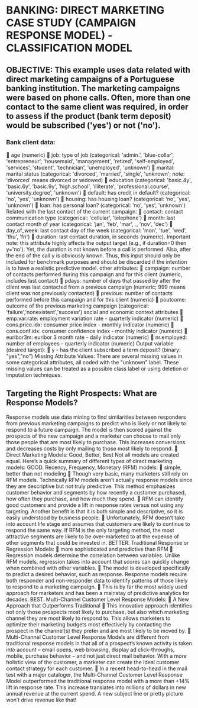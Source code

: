 # BANKING: DIRECT MARKETING CASE STUDY (CAMPAIGN RESPONSE MODEL) - CLASSIFICATION MODEL

## OBJECTIVE: This example uses data related with direct marketing campaigns of a Portuguese banking institution. The marketing campaigns were based on phone calls. Often, more than one contact to the same client was required, in order to assess if the product (bank term deposit) would be subscribed ('yes') or not ('no').
### Bank client data:
 age (numeric)
 job: type of job (categorical: 'admin.', 'blue-collar', 'entrepreneur', 'housemaid', 'management', 'retired', 'self-employed', 'services', 'student', 'technician', 'unemployed', 'unknown')
 marital: marital status (categorical: 'divorced', 'married', 'single', 'unknown'; note: 'divorced' means divorced or widowed)
 education (categorical: 'basic.4y', 'basic.6y', 'basic.9y', 'high.school', 'illiterate', 'professional.course', 'university.degree', 'unknown')
 default: has credit in default? (categorical: 'no', 'yes', 'unknown')
 housing: has housing loan? (categorical: 'no', 'yes', 'unknown')
 loan: has personal loan? (categorical: 'no', 'yes', 'unknown')
Related with the last contact of the current campaign:
 contact: contact communication type (categorical: 'cellular', 'telephone')
 month: last contact month of year (categorical: 'jan', 'feb', 'mar', ., 'nov', 'dec')
 day_of_week: last contact day of the week (categorical: 'mon', 'tue', 'wed', 'thu', 'fri')
 duration: last contact duration, in seconds (numeric). Important note: this attribute highly affects the output target (e.g., if duration=0 then y='no'). Yet, the duration is not known before a call is performed. Also, after the end of the call y is obviously known. Thus, this input should only be included for benchmark purposes and should be discarded if the intention is to have a realistic predictive model.
other attributes:
 campaign: number of contacts performed during this campaign and for this client (numeric, includes last contact)
 pdays: number of days that passed by after the client was last contacted from a previous campaign (numeric; 999 means client was not previously contacted)
 previous: number of contacts performed before this campaign and for this client (numeric)
 poutcome: outcome of the previous marketing campaign (categorical: 'failure','nonexistent','success')
social and economic context attributes
 emp.var.rate: employment variation rate - quarterly indicator (numeric)
 cons.price.idx: consumer price index - monthly indicator (numeric)
 cons.conf.idx: consumer confidence index - monthly indicator (numeric)
 euribor3m: euribor 3 month rate - daily indicator (numeric)
 nr.employed: number of employees - quarterly indicator (numeric)
Output variable (desired target):
 y - has the client subscribed a term deposit? (binary: "yes","no")
Missing Attribute Values: There are several missing values in some categorical attributes, all coded with the "unknown" label. These missing values can be treated as a possible class label or using deletion or imputation techniques.
## Targeting the Right Prospects: What are Response Models?
Response models use data mining to find similarities between responders from previous marketing campaigns to predict who is likely or not likely to respond to a future campaign. The model is then scored against the prospects of the new campaign and a marketer can choose to mail only those people that are most likely to purchase. This increases conversions and decreases costs by only mailing to those most likely to respond.
 Direct Marketing Models: Good, Better, Best
Not all models are created equal. Here’s a quick summary of different types of direct marketing models:
GOOD. Recency, Frequency, Monetary (RFM) models:
 simple, better than not modeling
 Though very basic, many marketers still rely on RFM models. Technically RFM models aren’t actually response models since they are descriptive but not truly predictive. This method emphasizes customer behavior and segments by how recently a customer purchased, how often they purchase, and how much they spend.
 RFM can identify good customers and provide a lift in response rates versus not using any targeting. Another benefit is that it is both simple and descriptive, so it is easily understood by business people.
 Unfortunately, RFM doesn’t take into account life stage and assumes that customers are likely to continue to respond the same way. If RFM is the only targeting method, the most attractive segments are likely to be over-marketed to at the expense of other segments that could be invested in.
BETTER. Traditional Response or Regression Models:
 more sophisticated and predictive than RFM
 Regression models determine the correlation between variables. Unlike RFM models, regression takes into account that scores can quickly change when combined with other variables.
 The model is developed specifically to predict a desired behavior, such as response. Response models require both responder and non-responder data to identify patterns of those likely to respond to a marketing campaign.
 This is by far the most widely used approach for marketers and has been a mainstay of predictive analytics for decades.
BEST. Multi-Channel Customer Level Response Models:
 A New Approach that Outperforms Traditional
 This innovative approach identifies not only those prospects most likely to purchase, but also which marketing channel they are most likely to respond to. This allows marketers to optimize their marketing budgets most effectively by contacting the prospect in the channel(s) they prefer and are most likely to be moved by.
 Multi-Channel Customer Level Response Models are different from traditional response models in that all of a prospect’s known activity is taken into account – email opens, web browsing, display ad click-throughs, mobile, purchase behavior – and not just direct mail behavior. With a more holistic view of the customer, a marketer can create the ideal customer contact strategy for each customer.
 In a recent head-to-head in the mail test with a major cataloger, the Multi-Channel Customer Level Response Model outperformed the traditional response model with a more than +14% lift in response rate. This increase translates into millions of dollars in new annual revenue at the current spend. A new subject line or pretty picture won’t drive revenue like that!
